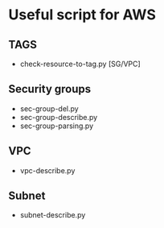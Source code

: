 # Useful script for AWS #

## TAGS ##
* check-resource-to-tag.py [SG/VPC]

## Security groups ##
* sec-group-del.py
* sec-group-describe.py
* sec-group-parsing.py

## VPC ##
* vpc-describe.py

## Subnet ##
* subnet-describe.py
